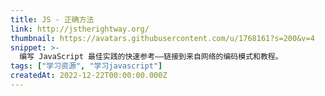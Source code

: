 ```yaml
---
title: JS - 正确方法
link: http://jstherightway.org/
thumbnail: https://avatars.githubusercontent.com/u/1768161?s=200&v=4
snippet: >-
  编写 JavaScript 最佳实践的快速参考——链接到来自网络的编码模式和教程。
tags: ["学习资源", "学习javascript"]
createdAt: 2022-12-22T00:00:00.000Z
---
```

